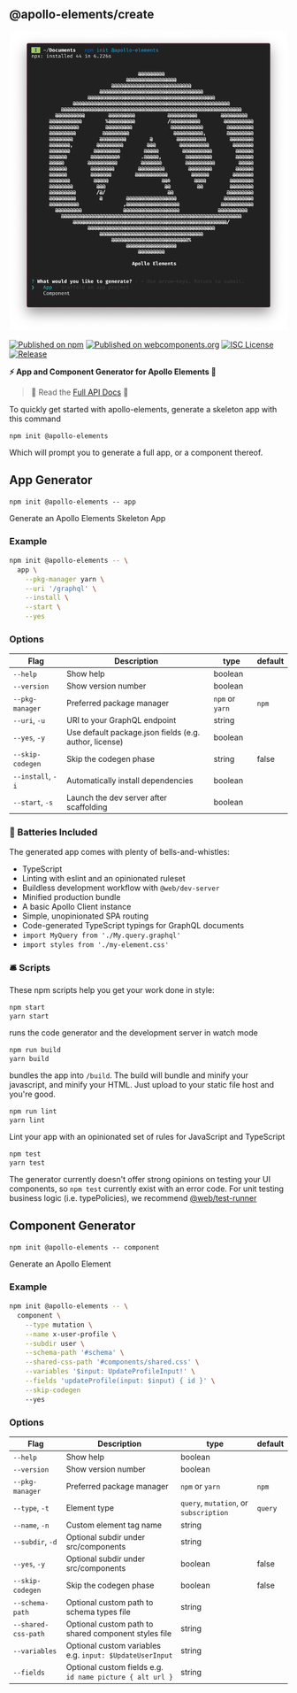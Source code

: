 ## @apollo-elements/create

<div align="center">
  <img src="./create-screenshot.png" alt="command output in terminal"/>
</div>

[![Published on npm](https://img.shields.io/npm/v/@apollo-elements/create.svg)](https://www.npmjs.com/package/@apollo-elements/create)
[![Published on webcomponents.org](https://img.shields.io/badge/webcomponents.org-published-blue.svg)](https://www.webcomponents.org/element/@apollo-elements/create)
[![ISC License](https://img.shields.io/npm/l/@apollo-elements/create)](https://github.com/apollo-elements/apollo-elements/blob/master/LICENCE.md)
[![Release](https://github.com/apollo-elements/apollo-elements/workflows/Release/badge.svg)](https://github.com/apollo-elements/apollo-elements/actions)

<strong>⚡️ App and Component Generator for Apollo Elements 🚀</strong>

> 🔎 Read the [Full API Docs](https://apolloelements.dev/api/libraries/create/) 🔎

To quickly get started with apollo-elements, generate a skeleton app with this command

```
npm init @apollo-elements
```

Which will prompt you to generate a full app, or a component thereof.

## App Generator

```
npm init @apollo-elements -- app
```

Generate an Apollo Elements Skeleton App

### Example
```bash
npm init @apollo-elements -- \
  app \
    --pkg-manager yarn \
    --uri '/graphql' \
    --install \
    --start \
    --yes
```

### Options
| Flag | Description | type | default |
|-----|-----|-----|-----|
| `--help`         | Show help | boolean | |
| `--version`       | Show version number | boolean | |
| `--pkg-manager`   | Preferred package manager | `npm` or `yarn` | `npm` |
| `--uri`, `-u`     | URI to your GraphQL endpoint | string |
| `--yes`, `-y`     | Use default package.json fields (e.g. author, license) | boolean |
| `--skip-codegen`  | Skip the codegen phase | string | false |
| `--install`, `-i` | Automatically install dependencies | boolean |
| `--start`, `-s`   | Launch the dev server after scaffolding | boolean |

### 🔋 Batteries Included

The generated app comes with plenty of bells-and-whistles:

- TypeScript
- Linting with eslint and an opinionated ruleset
- Buildless development workflow with `@web/dev-server`
- Minified production bundle
- A basic Apollo Client instance
- Simple, unopinionated SPA routing
- Code-generated TypeScript typings for GraphQL documents
- `import MyQuery from './My.query.graphql'`
- `import styles from './my-element.css'`

### 🛎 Scripts

These npm scripts help you get your work done in style:

```
npm start
yarn start
```

runs the code generator and the development server in watch mode

```
npm run build
yarn build
```

bundles the app into `/build`. The build will bundle and minify your javascript, and minify your HTML. Just upload to your static file host and you're good.

```
npm run lint
yarn lint
```

Lint your app with an opinionated set of rules for JavaScript and TypeScript

```
npm test
yarn test
```

The generator currently doesn't offer strong opinions on testing your UI components, so `npm test` currently exist with an error code. For unit testing business logic (i.e. typePolicies), we recommend [@web/test-runner](https://modern-web.dev/guides/test-runner/getting-started/)

## Component Generator

```
npm init @apollo-elements -- component
```

Generate an Apollo Element

### Example
```bash
npm init @apollo-elements -- \
  component \
    --type mutation \
    --name x-user-profile \
    --subdir user \
    --schema-path '#schema' \
    --shared-css-path '#components/shared.css' \
    --variables '$input: UpdateProfileInput!' \
    --fields 'updateProfile(input: $input) { id }' \
    --skip-codegen
    --yes
```

### Options
| Flag | Description | type | default |
|-----|-----|-----|-----|
| `--help`             | Show help | boolean |
| `--version`          | Show version number | boolean |
| `--pkg-manager`      | Preferred package manager | `npm` or `yarn` | `npm` |
| `--type`, `-t`       | Element type | `query`, `mutation`, or `subscription` | `query` |
| `--name`, `-n`       | Custom element tag name | string |
| `--subdir`, `-d`     | Optional subdir under src/components | string |
| `--yes`, `-y`        | Optional subdir under src/components | boolean | false |
| `--skip-codegen`     | Skip the codegen phase | boolean | false |
| `--schema-path`      | Optional custom path to schema types file | string |
| `--shared-css-path`  | Optional custom path to shared component styles file | string |
| `--variables`        | Optional custom variables e.g. `input: $UpdateUserInput` | string |
| `--fields`           | Optional custom fields e.g. `id name picture { alt url }` | string |
